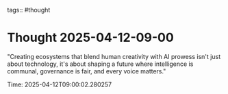 tags:: #thought

# Thought 2025-04-12-09-00

"Creating ecosystems that blend human creativity with AI prowess isn't just about technology, it's about shaping a future where intelligence is communal, governance is fair, and every voice matters."

Time: 2025-04-12T09:00:02.280257
